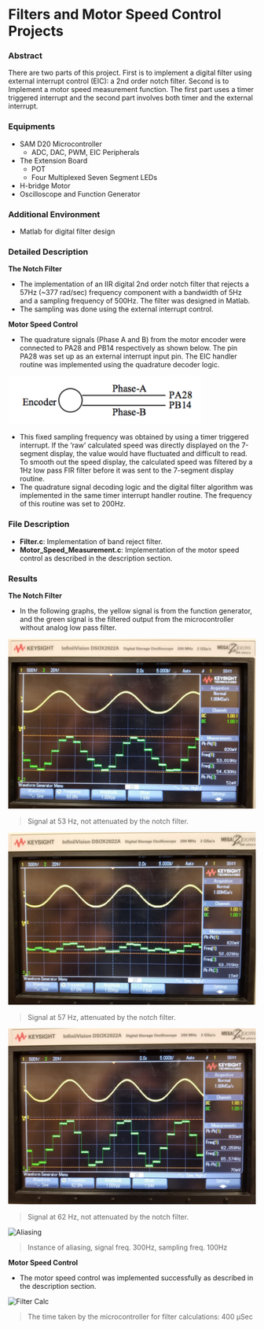 # Filters and Motor Speed Control Projects

### Abstract

There are two parts of this project. First is to implement a digital filter using external interrupt control (EIC): a 2nd order notch filter. Second is to Implement a motor speed measurement function. The first part uses a timer triggered interrupt and the second part involves both timer and the external interrupt.

### Equipments
- SAM D20 Microcontroller
	- ADC, DAC, PWM, EIC Peripherals 
- The Extension Board
	- POT
	- Four Multiplexed Seven Segment LEDs
- H-bridge Motor
- Oscilloscope and Function Generator

### Additional Environment
- Matlab for digital filter design

### Detailed Description

**The Notch Filter**
- The implementation of an IIR digital 2nd order notch filter that rejects a 57Hz (~377 rad/sec) frequency component with a bandwidth of 5Hz and a sampling frequency of 500Hz. The filter was designed in Matlab. 
- The sampling was done using the external interrupt control. 

**Motor Speed Control**
- The quadrature signals (Phase A and B) from the motor encoder were connected to PA28 and PB14 respectively as shown below. The pin PA28 was set up as an external interrupt input pin.  The EIC handler routine was implemented using the quadrature decoder logic. 

![Motor Encoder](https://raw.githubusercontent.com/jbp261/Microcontroller-Projects/master/Images/Motor%20Control.png "Motor Encoder")

- This fixed sampling frequency was obtained by using a timer triggered interrupt. If the ‘raw’ calculated speed was directly displayed on the 7-segment display, the value would have fluctuated and difficult to read. To smooth out the speed display, the calculated speed was filtered by a 1Hz low pass FIR filter before it was sent to the 7-segment display routine.
- The quadrature signal decoding logic and the digital filter algorithm was implemented in the same timer interrupt handler routine. The frequency of this routine was set to 200Hz.

### File Description

- **Filter.c**: Implementation of band reject filter.
- **Motor_Speed_Measurement.c**:  Implementation of the motor speed control as described in the description section. 

### Results

**The Notch Filter**
- In the following graphs, the yellow signal is from the function generator, and the green signal is the filtered output from the microcontroller without analog low pass filter.

![53HZ](https://raw.githubusercontent.com/jbp261/Microcontroller-Projects/master/Images/53Hz.jpg "53HZ")
> Signal at 53 Hz, not attenuated by the notch filter.

![57 Hz](https://raw.githubusercontent.com/jbp261/Microcontroller-Projects/master/Images/57Hz.jpg "57 Hz")
> Signal at 57 Hz, attenuated by the notch filter.

![62 Hz](https://raw.githubusercontent.com/jbp261/Microcontroller-Projects/master/Images/62Hz.jpg "62 Hz")
> Signal at 62 Hz, not attenuated by the notch filter.

![Aliasing](https://raw.githubusercontent.com/jbp261/Microcontroller-Projects/master/Images/Aliasing.jpg "Aliasing")
> Instance of aliasing, signal freq. 300Hz, sampling freq. 100Hz

**Motor Speed Control**
- The motor speed control was implemented successfully as described in the description section. 

![Filter Calc](https://raw.githubusercontent.com/jbp261/Microcontroller-Projects/master/Images/FilterCalc.jpg "Filter Calc")
> The time taken by the microcontroller for filter calculations: 400 &mu;Sec
